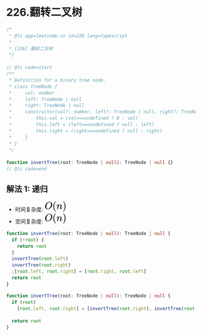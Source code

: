 # 226.翻转二叉树

```ts
/*
 * @lc app=leetcode.cn id=226 lang=typescript
 *
 * [226] 翻转二叉树
 */

// @lc code=start
/**
 * Definition for a binary tree node.
 * class TreeNode {
 *     val: number
 *     left: TreeNode | null
 *     right: TreeNode | null
 *     constructor(val?: number, left?: TreeNode | null, right?: TreeNode | null) {
 *         this.val = (val===undefined ? 0 : val)
 *         this.left = (left===undefined ? null : left)
 *         this.right = (right===undefined ? null : right)
 *     }
 * }
 */

function invertTree(root: TreeNode | null): TreeNode | null {}
// @lc code=end
```

## 解法 1: 递归

- 时间复杂度: <!-- $O(n)$ --> <img style="transform: translateY(0.1em); background: white;" src="./svg/o-n.svg" alt="O(n)">
- 空间复杂度: <!-- $O(n)$ --> <img style="transform: translateY(0.1em); background: white;" src="./svg/o-n.svg" alt="O(n)">

```ts
function invertTree(root: TreeNode | null): TreeNode | null {
  if (!root) {
    return root
  }
  invertTree(root.left)
  invertTree(root.right)
  ;[root.left, root.right] = [root.right, root.left]
  return root
}
```

```ts
function invertTree(root: TreeNode | null): TreeNode | null {
  if (root)
    [root.left, root.right] = [invertTree(root.right), invertTree(root.left)]

  return root
}
```
